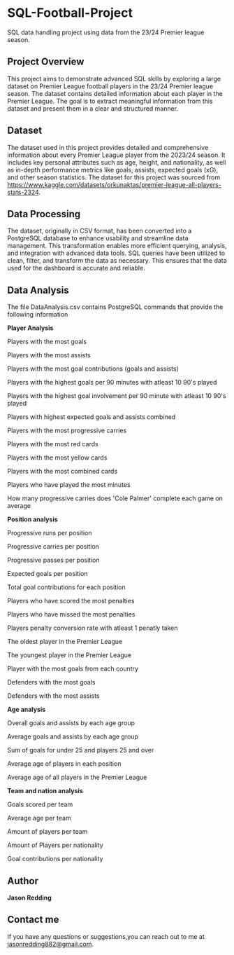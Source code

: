 # SQL-Football-Project
SQL data handling project using data from the 23/24 Premier league season.

## Project Overview
This project aims to demonstrate advanced SQL skills by exploring a large dataset on Premier League football players in the 23/24 Premier league season. The dataset contains detailed information about each player in the Premier League. The goal is to extract meaningful information from this dataset and present them in a clear and structured manner. 

## Dataset
The dataset used in this project provides detailed and comprehensive information about every Premier League player from the 2023/24 season. It includes key personal attributes such as age, height, and nationality, as well as in-depth performance metrics like goals, assists, expected goals (xG), and other season statistics. The dataset for this project was sourced from https://www.kaggle.com/datasets/orkunaktas/premier-league-all-players-stats-2324.

## Data Processing
The dataset, originally in CSV format, has been converted into a PostgreSQL database to enhance usability and streamline data management. This transformation enables more efficient querying, analysis, and integration with advanced data tools. SQL queries have been utilized to clean, filter, and transform the data as necessary. This ensures that the data used for the dashboard is accurate and reliable.

## Data Analysis
The file DataAnalysis.csv contains PostgreSQL commands that provide the following information

**Player Analysis**

Players with the most goals

Players with the most assists 

Players with the most goal contributions (goals and assists)

Players with the highest goals per 90 minutes with atleast 10 90's played

Players with the highest goal involvement per 90 minute with atleast 10 90's played

Players with highest expected goals and assists combined

Players with the most progressive carries 

Players with the most red cards

Players with the most yellow cards

Players with the most combined cards

Players who have played the most minutes

How many progressive carries does 'Cole Palmer' complete each game on average


**Position analysis**

Progressive runs per position

Progressive carries per position

Progressive passes per position

Expected goals per position

Total goal contributions for each position

Players who have scored the most penalties 

Players who have missed the most penalties

Players penalty conversion rate with atleast 1 penatly taken

The oldest player in the Premier League

The youngest player in the Premier League
		
Player with the most goals from each country 

Defenders with the most goals

Defenders with the most assists 

**Age analysis**

Overall goals and assists by each age group

Average goals and assists by each age group

Sum of goals for under 25 and players 25 and over

Average age of players in each position

Average age of all players in the Premier League

**Team and nation analysis**

Goals scored per team

Average age per team 

Amount of players per team

Amount of Players per nationality

Goal contributions per nationality

## Author
**Jason Redding**

## Contact me
If you have any questions or suggestions,you can reach out to me at jasonredding882@gmail.com.
